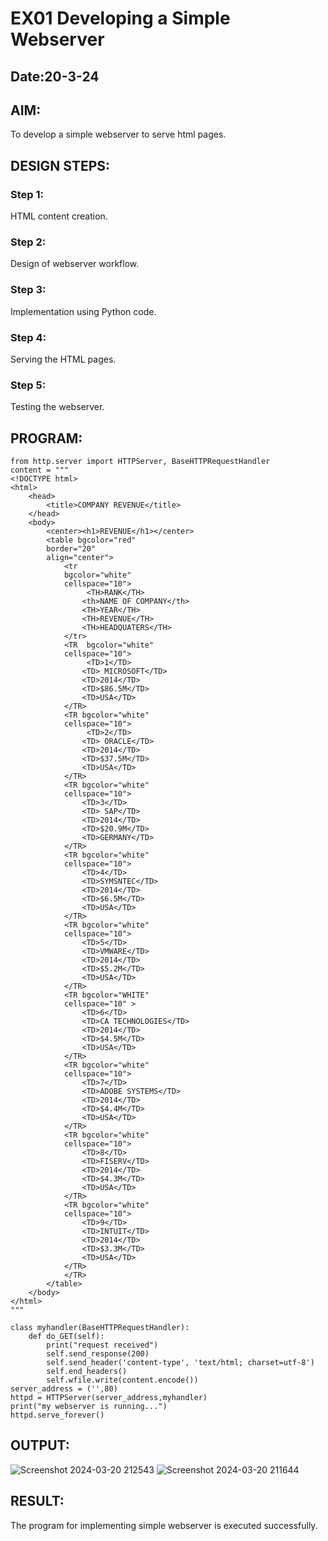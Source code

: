 # EX01 Developing a Simple Webserver
## Date:20-3-24

## AIM:
To develop a simple webserver to serve html pages.

## DESIGN STEPS:
### Step 1: 
HTML content creation.

### Step 2:
Design of webserver workflow.

### Step 3:
Implementation using Python code.

### Step 4:
Serving the HTML pages.

### Step 5:
Testing the webserver.

## PROGRAM:
```
from http.server import HTTPServer, BaseHTTPRequestHandler
content = """
<!DOCTYPE html>
<html>
    <head>
        <title>COMPANY REVENUE</title>
    </head>
    <body>
        <center><h1>REVENUE</h1></center>
        <table bgcolor="red"
        border="20" 
        align="center">
            <tr
            bgcolor="white"
            cellspace="10">
                 <TH>RANK</TH>
                <th>NAME OF COMPANY</th>
                <TH>YEAR</TH>
                <TH>REVENUE</TH>
                <TH>HEADQUATERS</TH>
            </tr>
            <TR  bgcolor="white"
            cellspace="10">
                 <TD>1</TD>
                <TD> MICROSOFT</TD>
                <TD>2014</TD>
                <TD>$86.5M</TD>
                <TD>USA</TD>
            </TR>
            <TR bgcolor="white"
            cellspace="10">
                 <TD>2</TD>
                <TD> ORACLE</TD>
                <TD>2014</TD>
                <TD>$37.5M</TD>
                <TD>USA</TD>
            </TR>
            <TR bgcolor="white"
            cellspace="10">
                <TD>3</TD>
                <TD> SAP</TD>
                <TD>2014</TD>
                <TD>$20.9M</TD>
                <TD>GERMANY</TD>
            </TR>
            <TR bgcolor="white"
            cellspace="10">
                <TD>4</TD>
                <TD>SYMSNTEC</TD>
                <TD>2014</TD>
                <TD>$6.5M</TD>
                <TD>USA</TD>
            </TR>
            <TR bgcolor="white"
            cellspace="10">
                <TD>5</TD>
                <TD>VMWARE</TD>
                <TD>2014</TD>
                <TD>$5.2M</TD>
                <TD>USA</TD>
            </TR>
            <TR bgcolor="WHITE"
            cellspace="10" >
                <TD>6</TD>
                <TD>CA TECHNOLOGIES</TD>
                <TD>2014</TD>
                <TD>$4.5M</TD>
                <TD>USA</TD>
            </TR>
            <TR bgcolor="white"
            cellspace="10">
                <TD>7</TD>
                <TD>ADOBE SYSTEMS</TD>
                <TD>2014</TD>
                <TD>$4.4M</TD>
                <TD>USA</TD>
            </TR>
            <TR bgcolor="white"
            cellspace="10">
                <TD>8</TD>
                <TD>FISERV</TD>
                <TD>2014</TD>
                <TD>$4.3M</TD>
                <TD>USA</TD>
            </TR>
            <TR bgcolor="white"
            cellspace="10">
                <TD>9</TD>
                <TD>INTUIT</TD>
                <TD>2014</TD>
                <TD>$3.3M</TD>
                <TD>USA</TD>
            </TR>
            </TR>
        </table>
    </body>
</html>
"""

class myhandler(BaseHTTPRequestHandler):
    def do_GET(self):
        print("request received")
        self.send_response(200)
        self.send_header('content-type', 'text/html; charset=utf-8')
        self.end_headers()
        self.wfile.write(content.encode())
server_address = ('',80)
httpd = HTTPServer(server_address,myhandler)
print("my webserver is running...")
httpd.serve_forever()

```

## OUTPUT:
![Screenshot 2024-03-20 212543](https://github.com/KiranbalajiH/simplewebserver/assets/149135475/cdcf8b9e-536a-4333-944f-563a5303e38e)
![Screenshot 2024-03-20 211644](https://github.com/KiranbalajiH/simplewebserver/assets/149135475/28813732-abe6-46b4-9e00-1dbdf1efafcf)


## RESULT:
The program for implementing simple webserver is executed successfully.
